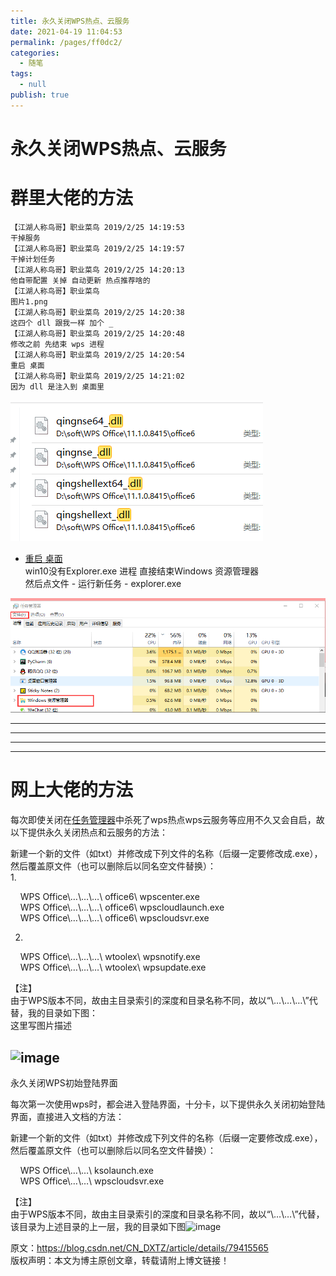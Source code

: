 ```yaml
---
title: 永久关闭WPS热点、云服务
date: 2021-04-19 11:04:53
permalink: /pages/ff0dc2/
categories: 
  - 随笔
tags: 
  - null
publish: true
---
```

# 永久关闭WPS热点、云服务  

#  群里大佬的方法    
```    
【江湖人称鸟哥】职业菜鸟 2019/2/25 14:19:53    
干掉服务    
【江湖人称鸟哥】职业菜鸟 2019/2/25 14:19:57    
干掉计划任务    
【江湖人称鸟哥】职业菜鸟 2019/2/25 14:20:13    
他自带配置 关掉 自动更新 热点推荐啥的    
【江湖人称鸟哥】职业菜鸟    
图片1.png    
【江湖人称鸟哥】职业菜鸟 2019/2/25 14:20:38    
这四个 dll 跟我一样 加个 _    
【江湖人称鸟哥】职业菜鸟 2019/2/25 14:20:48    
修改之前 先结束 wps 进程    
【江湖人称鸟哥】职业菜鸟 2019/2/25 14:20:54    
重启 桌面    
【江湖人称鸟哥】职业菜鸟 2019/2/25 14:21:02    
因为 dll 是注入到 桌面里    
```    
![图片1.png](../images/7485616-dd008f4d683886ac.png)    
    
* [重启 桌面](http://www.tudoupe.com/xt/win7jiqiao/2017/0918/7098.html)    
win10没有Explorer.exe 进程 直接结束Windows 资源管理器    
然后点文件 - 运行新任务 - explorer.exe     
    
![image.png](../images/7485616-9030464a69ed44d5.png)    
    
    
---    
---    
---    
---    
    
# 网上大佬的方法    
每次即使关闭在[任务管理器](https://www.baidu.com/s?wd=%E4%BB%BB%E5%8A%A1%E7%AE%A1%E7%90%86%E5%99%A8&tn=24004469_oem_dg&rsv_dl=gh_pl_sl_csd)中杀死了wps热点wps云服务等应用不久又会自启，故以下提供永久关闭热点和云服务的方法：    
    
新建一个新的文件（如txt）并修改成下列文件的名称（后缀一定要修改成.exe），然后覆盖原文件（也可以删除后以同名空文件替换）：    
1.    
    
    WPS Office\…\…\…\ office6\ wpscenter.exe    
    WPS Office\…\…\…\ office6\ wpscloudlaunch.exe    
    WPS Office\…\…\…\ office6\ wpscloudsvr.exe    
    
2.    
    
    WPS Office\…\…\…\ wtoolex\ wpsnotify.exe    
    WPS Office\…\…\…\ wtoolex\ wpsupdate.exe    
    
【注】    
由于WPS版本不同，故由主目录索引的深度和目录名称不同，故以“\…\…\…\”代替，我的目录如下图：    
这里写图片描述    
    
## ![image](http://upload-images.jianshu.io/upload_images/7485616-bd0a2ef0b7d906ab.png?imageMogr2/auto-orient/strip%7CimageView2/2/w/1240)    
    
永久关闭WPS初始登陆界面    
    
每次第一次使用wps时，都会进入登陆界面，十分卡，以下提供永久关闭初始登陆界面，直接进入文档的方法：    
    
新建一个新的文件（如txt）并修改成下列文件的名称（后缀一定要修改成.exe），然后覆盖原文件（也可以删除后以同名空文件替换）：    
    
    WPS Office\…\…\ ksolaunch.exe    
    WPS Office\…\…\ wpscloudsvr.exe    
    
【注】    
由于WPS版本不同，故由主目录索引的深度和目录名称不同，故以“\…\…\”代替，该目录为上述目录的上一层，我的目录如下图![image](http://upload-images.jianshu.io/upload_images/7485616-92a6e9fe667c4cd4.png?imageMogr2/auto-orient/strip%7CimageView2/2/w/1240)    
    
原文：https://blog.csdn.net/CN_DXTZ/article/details/79415565    
版权声明：本文为博主原创文章，转载请附上博文链接！    
